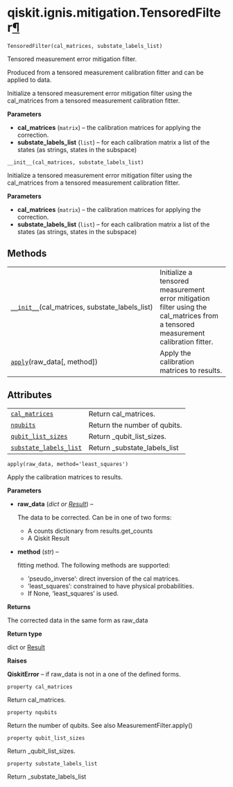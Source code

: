 <span id="qiskit-ignis-mitigation-tensoredfilter" />

# qiskit.ignis.mitigation.TensoredFilter[¶](#qiskit-ignis-mitigation-tensoredfilter "Permalink to this headline")

<span id="undefined" />

`TensoredFilter(cal_matrices, substate_labels_list)`

Tensored measurement error mitigation filter.

Produced from a tensored measurement calibration fitter and can be applied to data.

Initialize a tensored measurement error mitigation filter using the cal\_matrices from a tensored measurement calibration fitter.

**Parameters**

*   **cal\_matrices** (`matrix`) – the calibration matrices for applying the correction.
*   **substate\_labels\_list** (`list`) – for each calibration matrix a list of the states (as strings, states in the subspace)

<span id="undefined" />

`__init__(cal_matrices, substate_labels_list)`

Initialize a tensored measurement error mitigation filter using the cal\_matrices from a tensored measurement calibration fitter.

**Parameters**

*   **cal\_matrices** (`matrix`) – the calibration matrices for applying the correction.
*   **substate\_labels\_list** (`list`) – for each calibration matrix a list of the states (as strings, states in the subspace)

## Methods

|                                                                                                                                                         |                                                                                                                                   |
| ------------------------------------------------------------------------------------------------------------------------------------------------------- | --------------------------------------------------------------------------------------------------------------------------------- |
| [`__init__`](#qiskit.ignis.mitigation.TensoredFilter.__init__ "qiskit.ignis.mitigation.TensoredFilter.__init__")(cal\_matrices, substate\_labels\_list) | Initialize a tensored measurement error mitigation filter using the cal\_matrices from a tensored measurement calibration fitter. |
| [`apply`](#qiskit.ignis.mitigation.TensoredFilter.apply "qiskit.ignis.mitigation.TensoredFilter.apply")(raw\_data\[, method])                           | Apply the calibration matrices to results.                                                                                        |

## Attributes

|                                                                                                                                                      |                                 |
| ---------------------------------------------------------------------------------------------------------------------------------------------------- | ------------------------------- |
| [`cal_matrices`](#qiskit.ignis.mitigation.TensoredFilter.cal_matrices "qiskit.ignis.mitigation.TensoredFilter.cal_matrices")                         | Return cal\_matrices.           |
| [`nqubits`](#qiskit.ignis.mitigation.TensoredFilter.nqubits "qiskit.ignis.mitigation.TensoredFilter.nqubits")                                        | Return the number of qubits.    |
| [`qubit_list_sizes`](#qiskit.ignis.mitigation.TensoredFilter.qubit_list_sizes "qiskit.ignis.mitigation.TensoredFilter.qubit_list_sizes")             | Return \_qubit\_list\_sizes.    |
| [`substate_labels_list`](#qiskit.ignis.mitigation.TensoredFilter.substate_labels_list "qiskit.ignis.mitigation.TensoredFilter.substate_labels_list") | Return \_substate\_labels\_list |

<span id="undefined" />

`apply(raw_data, method='least_squares')`

Apply the calibration matrices to results.

**Parameters**

*   **raw\_data** (*dict or* [*Result*](qiskit.result.Result#qiskit.result.Result "qiskit.result.Result")) –

    The data to be corrected. Can be in one of two forms:

    *   A counts dictionary from results.get\_counts
    *   A Qiskit Result

*   **method** (*str*) –

    fitting method. The following methods are supported:

    *   ’pseudo\_inverse’: direct inversion of the cal matrices.
    *   ’least\_squares’: constrained to have physical probabilities.
    *   If None, ‘least\_squares’ is used.

**Returns**

The corrected data in the same form as raw\_data

**Return type**

dict or [Result](qiskit.result.Result#qiskit.result.Result "qiskit.result.Result")

**Raises**

**QiskitError** – if raw\_data is not in a one of the defined forms.

<span id="undefined" />

`property cal_matrices`

Return cal\_matrices.

<span id="undefined" />

`property nqubits`

Return the number of qubits. See also MeasurementFilter.apply()

<span id="undefined" />

`property qubit_list_sizes`

Return \_qubit\_list\_sizes.

<span id="undefined" />

`property substate_labels_list`

Return \_substate\_labels\_list
